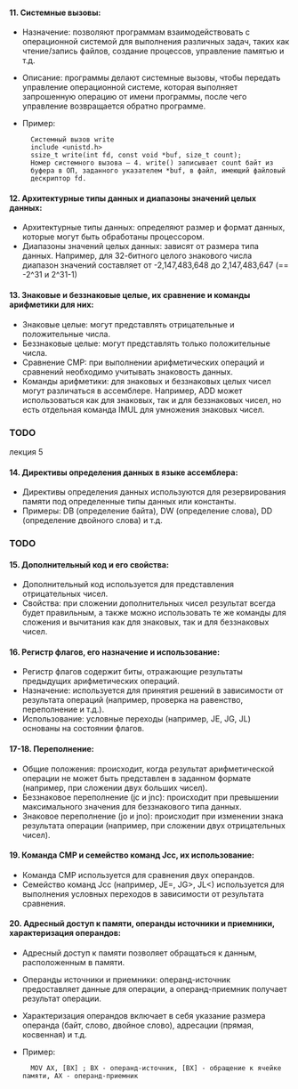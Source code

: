 #### 11. Системные вызовы:
   - Назначение: позволяют программам взаимодействовать с операционной системой для выполнения различных задач, таких как чтение/запись файлов, создание процессов, управление памятью и т.д.
   - Описание: программы делают системные вызовы, чтобы передать управление операционной системе, которая выполняет запрошенную операцию от имени программы, после чего управление возвращается обратно программе.
   - Пример:
     
           Системный вызов write
           include <unistd.h>
           ssize_t write(int fd, const void *buf, size_t count);
           Номер системного вызова — 4. write() записывает count байт из
           буфера в ОП, заданного указателем *buf, в файл, имеющий файловый
           дескриптор fd.

#### 12. Архитектурные типы данных и диапазоны значений целых данных:
   - Архитектурные типы данных: определяют размер и формат данных, которые могут быть обработаны процессором.
   - Диапазоны значений целых данных: зависят от размера типа данных. Например, для 32-битного целого знакового числа диапазон значений составляет от -2,147,483,648 до 2,147,483,647 (==  -2^31 и 2^31-1)

#### 13. Знаковые и беззнаковые целые, их сравнение и команды арифметики для них:
   - Знаковые целые: могут представлять отрицательные и положительные числа.
   - Беззнаковые целые: могут представлять только положительные числа.
   - Сравнение CMP: при выполнении арифметических операций и сравнений необходимо учитывать знаковость данных.
   - Команды арифметики: для знаковых и беззнаковых целых чисел могут различаться в ассемблере. Например, ADD может использоваться как для знаковых, так и для беззнаковых чисел, но есть отдельная команда IMUL для умножения знаковых чисел.


### TODO
лекция 5
#### 14. Директивы определения данных в языке ассемблера:
   - Директивы определения данных используются для резервирования памяти под определенные типы данных или константы.
   - Примеры: DB (определение байта), DW (определение слова), DD (определение двойного слова) и т.д.
### TODO


#### 15. Дополнительный код и его свойства:
   - Дополнительный код используется для представления отрицательных чисел.
   - Свойства: при сложении дополнительных чисел результат всегда будет правильным, а также можно использовать те же команды для сложения и вычитания как для знаковых, так и для беззнаковых чисел.

#### 16. Регистр флагов, его назначение и использование:
   - Регистр флагов содержит биты, отражающие результаты предыдущих арифметических операций.
   - Назначение: используется для принятия решений в зависимости от результата операций (например, проверка на равенство, переполнение и т.д.).
   - Использование: условные переходы (например, JE, JG, JL) основаны на состоянии флагов.

#### 17-18. Переполнение:
   - Общие положения: происходит, когда результат арифметической операции не может быть представлен в заданном формате (например, при сложении двух больших чисел).
   - Беззнаковое переполнение (jc и jnc): происходит при превышении максимального значения для беззнакового типа данных.
   - Знаковое переполнение (jo и jno): происходит при изменении знака результата операции (например, при сложении двух отрицательных чисел).

#### 19. Команда CMP и семейство команд Jcc, их использование:
   - Команда CMP используется для сравнения двух операндов.
   - Семейство команд Jcc (например, JE=, JG>, JL<) используется для выполнения условных переходов в зависимости от результата сравнения.

#### 20. Адресный доступ к памяти, операнды источники и приемники, характеризация операндов:
   - Адресный доступ к памяти позволяет обращаться к данным, расположенным в памяти.
   - Операнды источники и приемники: операнд-источник предоставляет данные для операции, а операнд-приемник получает результат операции.
   - Характеризация операндов включает в себя указание размера операнда (байт, слово, двойное слово), адресации (прямая, косвенная) и т.д.
   - Пример:
     
           MOV AX, [BX] ; BX - операнд-источник, [BX] - обращение к ячейке памяти, AX - операнд-приемник

